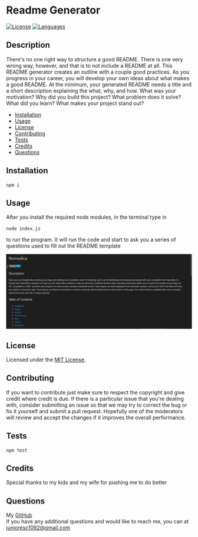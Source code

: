 # Readme Generator

[![License](https://img.shields.io/badge/Licensed%20by-MIT%20License-blue)](LICENSE.txt)
[![Languages](https://img.shields.io/github/languages/top/junioresc/readme-generator)]()

## Description

There's no one right way to structure a good README. There is one very wrong way, however, and that is to not include a README at all. This README generator creates an outline with a couple good practices. As you progress in your career, you will develop your own ideas about what makes a good README. At the minimum, your generated README needs a title and a short description explaining the what, why, and how. What was your motivation? Why did you build this project? What problem does it solve? What did you learn? What makes your project stand out?

* [Installation](#installation)
* [Usage](#usage)
* [License](#license)
* [Contributing](#contributing)
* [Tests](#tests)
* [Credits](#credits)
* [Questions](#questions)
    
## Installation

    npm i

## Usage
    
After you install the required node modules, in the terminal type in  
    
    node index.js
   
to run the program. It will run the code and start to ask you a series of questions used to fill out the README template

[![IMAGE ALT TEXT](./dist/Capture.PNG)](https://drive.google.com/file/d/1HjQVOD1V4BBJ2oHkwvRkn6TV9isDMk0m/preview)

## License

Licensed under the [MIT License](LICENSE.txt).

## Contributing


If you want to contribute just make sure to respect the copyright and give credit where credit is due. If there is a particular issue that you're dealing with, consider submitting an issue so that we may try to correct the bug or fix it yourself and submit a pull request. Hopefully one of the moderators will review and accept the changes if it improves the overall performance.
    

## Tests

    npm test

## Credits

Special thanks to my kids and my wife for pushing me to do better

## Questions

My [GitHub](https://github.com/junioresc/)  
If you have any additional questions and would like to reach me, you can at junioresc1092@gmail.com
  

